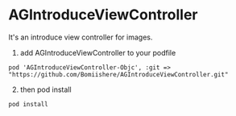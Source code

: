 # AGIntroduceViewController
It's an introduce view controller for images.


1. add AGIntroduceViewController to your podfile

```pod 'AGIntroduceViewController-Objc', :git => "https://github.com/Bomiishere/AGIntroduceViewController.git"```

2. then pod install

```pod install ```
